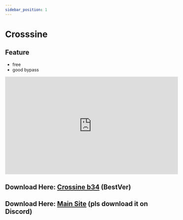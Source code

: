 ```yaml
---
sidebar_position: 1
---
```


# Crosssine

## Feature
- free
- good bypass

<iframe width="560" height="315" src="https://www.youtube.com/embed/TgNryRHQ5po" title="YouTube video player" frameborder="0" allow="accelerometer; autoplay; clipboard-write; encrypted-media; gyroscope; picture-in-picture; web-share" allowfullscreen></iframe>

## Download Here: [Crossine b34](https://firebasestorage.googleapis.com/v0/b/frendacute.appspot.com/o/CrossSine-B31.jar?alt=media&token=972cc9d3-8512-4d78-94ed-f2f52168137c) (BestVer)
## Download Here: [Main Site](https://discord.com/invite/68qm3qMznG) (pls download it on Discord)
